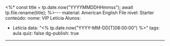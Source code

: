 <%*
const title = tp.date.now("YYYYMMDDHHmmss");
await tp.file.rename(title);
%>---
material: American English File
nivel: Starter
conteúdo: 
nome: VIP Letícia
Alunos:
  - Letícia
data: "<% tp.date.now("YYYY-MM-DD[T]08:00:00") %>"
tags: aula
quiz: false
dg-publish: true
---
